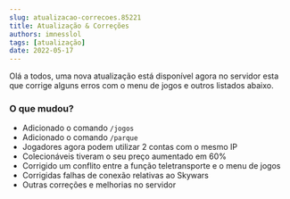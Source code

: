 ```yaml
---
slug: atualizacao-correcoes.85221
title: Atualização & Correções
authors: imnesslol
tags: [atualização]
date: 2022-05-17
---
```


Olá a todos, uma nova atualização está disponível agora no servidor esta que corrige alguns erros com o menu de jogos e outros listados abaixo.

<!-- truncate -->

### O que mudou?
* Adicionado o comando `/jogos`
* Adicionado o comando `/parque`
* Jogadores agora podem utilizar 2 contas com o mesmo IP
* Colecionáveis tiveram o seu preço aumentado em 60%
* Corrigido um conflito entre a função teletransporte e o menu de jogos
* Corrigidas falhas de conexão relativas ao Skywars
* Outras correções e melhorias no servidor
